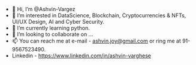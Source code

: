 - 👋 Hi, I’m @Ashvin-Vargez
- 👀 I’m interested in DataScience, Blockchain, Cryptocurrencies & NFTs, UI/UX Design, AI and Cyber Security.
- 🌱 I’m currently learning python.
- 💞️ I’m looking to collaborate on ...
- 📫 You can reach me at e-mail - ashvin.joy@gmail.com or ring me at 91-9567523490.
- Linkedin - https://www.linkedin.com/in/ashvin-varghese

<!---
ReDsMoKE-X/ReDsMoKE-X is a ✨ special ✨ repository because its `README.md` (this file) appears on your GitHub profile.
You can click the Preview link to take a look at your changes.
--->
